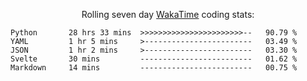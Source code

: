 <!--<p align="center">
  <img width="auto" src ="https://github-readme-stats.vercel.app/api/top-langs/?username=syrkis&layout=compact&hide_border=true&theme=darcula&bg_color=00000000&langs_count=6&hide=jupyter%20notebook,JavaScript,HTML" width = 400>
      <img src ="https://github-readme-streak-stats.herokuapp.com?user=syrkis&theme=darcula&hide_border=true&background=FFFFFF00" width = 400>

</p>-->
<p align="center">Rolling seven day <a href='https://wakatime.com/'> WakaTime</a> coding stats:</p>
<!--START_SECTION:waka-->

```text
Python       28 hrs 33 mins  >>>>>>>>>>>>>>>>>>>>>>>--   90.79 %
YAML         1 hr 5 mins     >------------------------   03.49 %
JSON         1 hr 2 mins     >------------------------   03.30 %
Svelte       30 mins         -------------------------   01.62 %
Markdown     14 mins         -------------------------   00.75 %
```

<!--END_SECTION:waka-->
